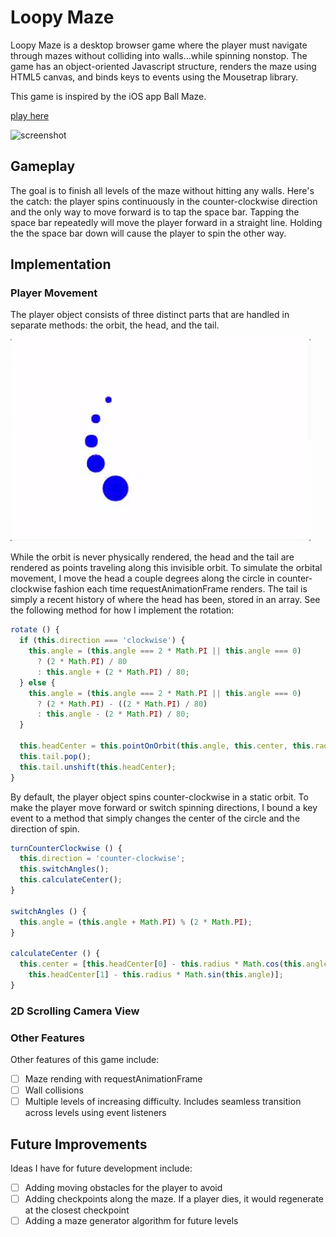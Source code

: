 # Loopy Maze

Loopy Maze is a desktop browser game where the player must navigate through mazes without colliding into walls...while spinning nonstop. The game has an object-oriented Javascript structure, renders the maze using HTML5 canvas, and binds keys to events using the Mousetrap library.

This game is inspired by the iOS app Ball Maze.

[play here](https://sisiyao.github.io/LoopyMaze)

![screenshot](./docs/screenshots/monster_attack.png)

## Gameplay

The goal is to finish all levels of the maze without hitting any walls. Here's the catch: the player spins continuously in the counter-clockwise direction and the only way to move forward is to tap the space bar. Tapping the space bar repeatedly will move the player forward in a straight line. Holding the the space bar down will cause the player to spin the other way.

## Implementation

### Player Movement

The player object consists of three distinct parts that are handled in separate methods: the orbit, the head, and the tail.

![gif](./docs/spinny.gif)

While the orbit is never physically rendered, the head and the tail are rendered as points traveling along this invisible orbit. To simulate the orbital movement, I move the head a couple degrees along the circle in counter-clockwise fashion each time requestAnimationFrame renders. The tail is simply a recent history of where the head has been, stored in an array. See the following method for how I implement the rotation:

```JavaScript
rotate () {
  if (this.direction === 'clockwise') {
    this.angle = (this.angle === 2 * Math.PI || this.angle === 0)
      ? (2 * Math.PI) / 80
      : this.angle + (2 * Math.PI) / 80;
  } else {
    this.angle = (this.angle === 2 * Math.PI || this.angle === 0)
      ? (2 * Math.PI) - ((2 * Math.PI) / 80)
      : this.angle - (2 * Math.PI) / 80;
  }

  this.headCenter = this.pointOnOrbit(this.angle, this.center, this.radius);
  this.tail.pop();
  this.tail.unshift(this.headCenter);
}
```

By default, the player object spins counter-clockwise in a static orbit. To make the player move forward or switch spinning directions, I bound a key event to a method that simply changes the center of the circle and the direction of spin.

```JavaScript
turnCounterClockwise () {
  this.direction = 'counter-clockwise';
  this.switchAngles();
  this.calculateCenter();
}

switchAngles () {
  this.angle = (this.angle + Math.PI) % (2 * Math.PI);
}

calculateCenter () {
  this.center = [this.headCenter[0] - this.radius * Math.cos(this.angle),
    this.headCenter[1] - this.radius * Math.sin(this.angle)];
}
```

### 2D Scrolling Camera View



### Other Features

Other features of this game include:
- [ ] Maze rending with requestAnimationFrame
- [ ] Wall collisions
- [ ] Multiple levels of increasing difficulty. Includes seamless transition across levels using event listeners

## Future Improvements

Ideas I have for future development include:

- [ ] Adding moving obstacles for the player to avoid
- [ ] Adding checkpoints along the maze. If a player dies, it would regenerate at the closest checkpoint
- [ ] Adding a maze generator algorithm for future levels
